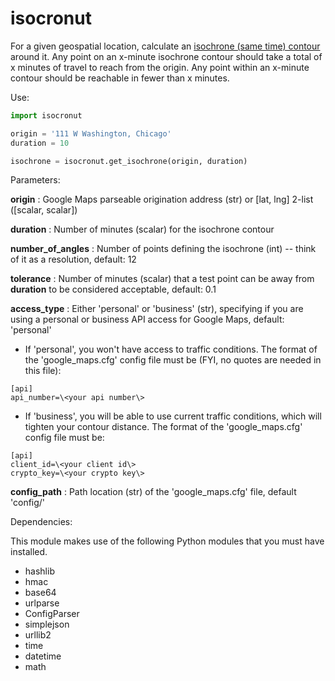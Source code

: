 # isocronut

For a given geospatial location, calculate an [isochrone (same time) contour](http://en.wikipedia.org/wiki/Isochrone_map) around it. Any point on an x-minute isochrone contour should take a total of x minutes of travel to reach from the origin. Any point within an x-minute contour should be reachable in fewer than x minutes.

Use:

```python
import isocronut

origin = '111 W Washington, Chicago'
duration = 10

isochrone = isocronut.get_isochrone(origin, duration)
```

Parameters:

__origin__ : Google Maps parseable origination address (str) or [lat, lng] 2-list ([scalar, scalar])

__duration__ : Number of minutes (scalar) for the isochrone contour

__number_of_angles__ : Number of points defining the isochrone (int) -- think of it as a resolution, default: 12

__tolerance__ : Number of minutes (scalar) that a test point can be away from __duration__ to be considered acceptable, default: 0.1

__access_type__ : Either 'personal' or 'business' (str), specifying if you are using a personal or business API access for Google Maps, default: 'personal'

  * If 'personal', you won't have access to traffic conditions. The format of the 'google_maps.cfg' config file must be (FYI, no quotes are needed in this file):

```
[api]
api_number=\<your api number\>
```

  * If 'business', you will be able to use current traffic conditions, which will tighten your contour distance. The format of the 'google_maps.cfg' config file must be:

```
[api]
client_id=\<your client id\>
crypto_key=\<your crypto key\>
```

__config_path__ : Path location (str) of the 'google_maps.cfg' file, default 'config/'

Dependencies:

This module makes use of the following Python modules that you must have installed.

* hashlib
* hmac
* base64
* urlparse
* ConfigParser
* simplejson
* urllib2
* time
* datetime
* math

